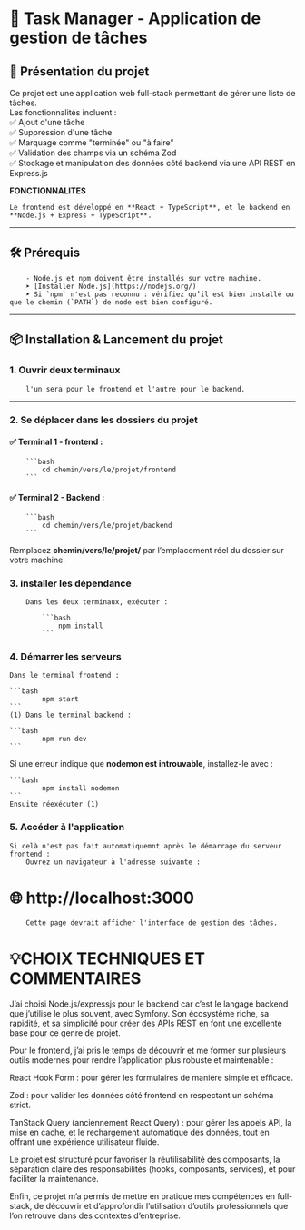 # 📝 Task Manager - Application de gestion de tâches

## 🚀 Présentation du projet
Ce projet est une application web full-stack permettant de gérer une liste de tâches.  
Les fonctionnalités incluent :  
✅ Ajout d'une tâche  
✅ Suppression d'une tâche  
✅ Marquage comme "terminée" ou "à faire"  
✅ Validation des champs via un schéma Zod  
✅ Stockage et manipulation des données côté backend via une API REST en Express.js  

**FONCTIONNALITES**

    Le frontend est développé en **React + TypeScript**, et le backend en **Node.js + Express + TypeScript**.

---

## 🛠️ Prérequis

        - Node.js et npm doivent être installés sur votre machine.  
        ➤ [Installer Node.js](https://nodejs.org/)  
        ➤ Si `npm` n'est pas reconnu : vérifiez qu’il est bien installé ou que le chemin (`PATH`) de node est bien configuré.

---

## 📦 Installation & Lancement du projet

### 1. Ouvrir deux terminaux

        l'un sera pour le frontend et l'autre pour le backend.

---

### 2. Se déplacer dans les dossiers du projet

#### ✅ Terminal 1 - frontend :

        ```bash
            cd chemin/vers/le/projet/frontend
        ```

#### ✅ Terminal 2 - Backend :

        ```bash
            cd chemin/vers/le/projet/backend
        ```

Remplacez **chemin/vers/le/projet/** par l’emplacement réel du dossier sur votre machine.

### 3. installer les dépendance
        Dans les deux terminaux, exécuter :

            ```bash
                npm install
            ```

### 4. Démarrer les serveurs
    Dans le terminal frontend :

    ```bash
            npm start
    ```
    (1) Dans le terminal backend :

    ```bash
            npm run dev
    ```
   Si une erreur indique que **nodemon est introuvable**, installez-le avec :

    ```bash
            npm install nodemon
    ```
    Ensuite réexécuter (1)

### 5. Accéder à l'application

    Si celà n'est pas fait automatiquemnt après le démarrage du serveur frontend :
        Ouvrez un navigateur à l'adresse suivante :
   # 🌐 http://localhost:3000
        Cette page devrait afficher l'interface de gestion des tâches.

# 💡CHOIX TECHNIQUES ET COMMENTAIRES

J’ai choisi Node.js/expressjs pour le backend car c’est le langage backend que j’utilise le plus souvent, avec Symfony. Son écosystème riche, sa rapidité, et sa simplicité pour créer des APIs REST en font une excellente base pour ce genre de projet.

Pour le frontend, j’ai pris le temps de découvrir et me former sur plusieurs outils modernes pour rendre l’application plus robuste et maintenable :

React Hook Form : pour gérer les formulaires de manière simple et efficace.

Zod : pour valider les données côté frontend en respectant un schéma strict.

TanStack Query (anciennement React Query) : pour gérer les appels API, la mise en cache, et le rechargement automatique des données, tout en offrant une expérience utilisateur fluide.

Le projet est structuré pour favoriser la réutilisabilité des composants, la séparation claire des responsabilités (hooks, composants, services), et pour faciliter la maintenance.

Enfin, ce projet m’a permis de mettre en pratique mes compétences en full-stack, de découvrir et d’approfondir l’utilisation d’outils professionnels que l’on retrouve dans des contextes d’entreprise.

